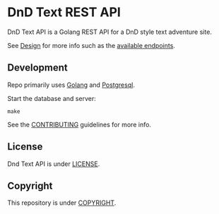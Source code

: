# DnD Text REST API

DnD Text API is a Golang REST API for a DnD style text adventure site.

See [Design](docs/DESIGN.md) for more info such as the [available endpoints](docs/DESIGN.md#endpoints).

## Development

Repo primarily uses [Golang](https://golang.org/) and [Postgresql](https://www.postgresql.org/).

Start the database and server:

    make

See the [CONTRIBUTING](CONTRIBUTING.md) guidelines for more info.

## License

Dnd Text API is under [LICENSE](LICENSE).

## Copyright

This repository is under [COPYRIGHT](COPYRIGHT.md).
